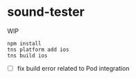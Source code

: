 # sound-tester

WIP

```
npm install
tns platform add ios
tns build ios
```

- [ ] fix build error related to Pod integration


